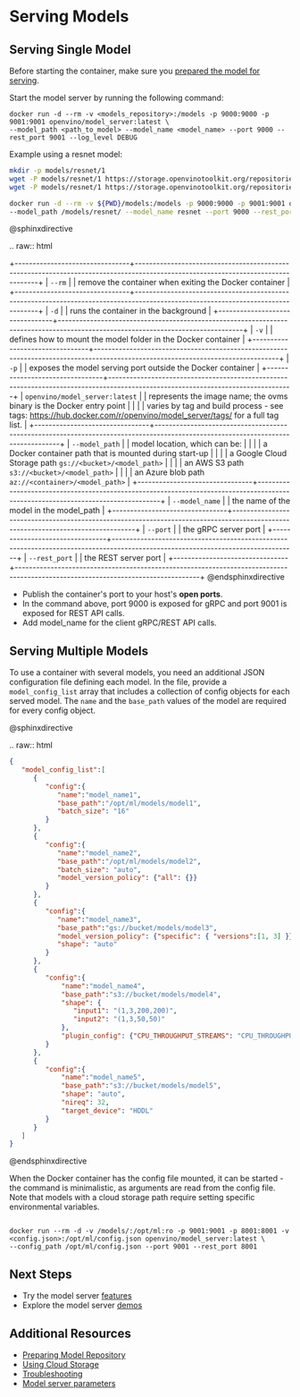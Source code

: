 # Serving Models 

## Serving Single Model

Before starting the container, make sure you [prepared the model for serving](models_repository.md).

Start the model server by running the following command: 

```
docker run -d --rm -v <models_repository>:/models -p 9000:9000 -p 9001:9001 openvino/model_server:latest \
--model_path <path_to_model> --model_name <model_name> --port 9000 --rest_port 9001 --log_level DEBUG
```

Example using a resnet model:

```bash
mkdir -p models/resnet/1
wget -P models/resnet/1 https://storage.openvinotoolkit.org/repositories/open_model_zoo/2022.1/models_bin/2/resnet50-binary-0001/FP32-INT1/resnet50-binary-0001.bin
wget -P models/resnet/1 https://storage.openvinotoolkit.org/repositories/open_model_zoo/2022.1/models_bin/2/resnet50-binary-0001/FP32-INT1/resnet50-binary-0001.xml

docker run -d --rm -v ${PWD}/models:/models -p 9000:9000 -p 9001:9001 openvino/model_server:latest \
--model_path /models/resnet/ --model_name resnet --port 9000 --rest_port 9001 --log_level DEBUG
```

@sphinxdirective

.. raw:: html
    <div class="collapsible-section" data-title="Configuration Arguments for Running Model Server: Click to expand/collapse">

   +--------------------------------+---------------------------------------------------------------------------------------------------------------------------------+
   | `--rm`                         | | remove the container when exiting the Docker container                                                                        |
   +--------------------------------+---------------------------------------------------------------------------------------------------------------------------------+
   | `-d`                           | | runs the container in the background                                                                                          |
   +--------------------------------+---------------------------------------------------------------------------------------------------------------------------------+
   | `-v`                           | | defines how to mount the model folder in the Docker container                                                                 |
   +--------------------------------+---------------------------------------------------------------------------------------------------------------------------------+
   | `-p`                           | | exposes the model serving port outside the Docker container                                                                   |
   +--------------------------------+---------------------------------------------------------------------------------------------------------------------------------+
   | `openvino/model_server:latest` | | represents the image name; the ovms binary is the Docker entry point                                                          |
   |                                | | varies by tag and build process - see tags: https://hub.docker.com/r/openvino/model_server/tags/ for a full tag list.         |
   +--------------------------------+---------------------------------------------------------------------------------------------------------------------------------+
   | `--model_path`                 | | model location, which can be:                                                                                                 |
   |                                | | a Docker container path that is mounted during start-up                                                                       |
   |                                | | a Google Cloud Storage path `gs://<bucket>/<model_path>`                                                                      |
   |                                | | an AWS S3 path `s3://<bucket>/<model_path>`                                                                                   |
   |                                | | an Azure blob path `az://<container>/<model_path>`                                                                            |
   +--------------------------------+---------------------------------------------------------------------------------------------------------------------------------+
   | `--model_name`                 | | the name of the model in the model_path                                                                                       |
   +--------------------------------+---------------------------------------------------------------------------------------------------------------------------------+
   | `--port`                       | | the gRPC server port                                                                                                          |
   +--------------------------------+---------------------------------------------------------------------------------------------------------------------------------+
   | `--rest_port`                  | | the REST server port                                                                                                          |
   +--------------------------------+---------------------------------------------------------------------------------------------------------------------------------+
@endsphinxdirective


- Publish the container's port to your host's **open ports**. 
- In the command above, port 9000 is exposed for gRPC and port 9001 is exposed for REST API calls.
- Add model_name for the client gRPC/REST API calls.

## Serving Multiple Models 

To use a container with several models, you need an additional JSON configuration file defining each model. In the file, provide a 
`model_config_list` array that includes a collection of config objects for each served model. The `name` and the `base_path` values of the model are required for every config object.

@sphinxdirective

.. raw:: html
    <div class="collapsible-section" data-title="An example of the configuration file: Click to expand/collapse">


```json
{
   "model_config_list":[
      {
         "config":{
            "name":"model_name1",
            "base_path":"/opt/ml/models/model1",
            "batch_size": "16"
         }
      },
      {
         "config":{
            "name":"model_name2",
            "base_path":"/opt/ml/models/model2",
            "batch_size": "auto",
            "model_version_policy": {"all": {}}
         }
      },
      {
         "config":{
            "name":"model_name3",
            "base_path":"gs://bucket/models/model3",
            "model_version_policy": {"specific": { "versions":[1, 3] }},
            "shape": "auto"
         }
      },
      {
         "config":{
             "name":"model_name4",
             "base_path":"s3://bucket/models/model4",
             "shape": {
                "input1": "(1,3,200,200)",
                "input2": "(1,3,50,50)"
             },
             "plugin_config": {"CPU_THROUGHPUT_STREAMS": "CPU_THROUGHPUT_AUTO"}
         }
      },
      {
         "config":{
             "name":"model_name5",
             "base_path":"s3://bucket/models/model5",
             "shape": "auto",
             "nireq": 32,
             "target_device": "HDDL"
         }
      }
   ]
}
```

@endsphinxdirective

When the Docker container has the config file mounted, it can be started - the command is minimalistic, as arguments are read from the config file. 
Note that models with a cloud storage path require setting specific environmental variables.

```

docker run --rm -d -v /models/:/opt/ml:ro -p 9001:9001 -p 8001:8001 -v <config.json>:/opt/ml/config.json openvino/model_server:latest \
--config_path /opt/ml/config.json --port 9001 --rest_port 8001

```


## Next Steps

- Try the model server [features](features.md)
- Explore the model server [demos](../demos/README.md)

## Additional Resources

- [Preparing Model Repository](models_repository.md)
- [Using Cloud Storage](using_cloud_storage.md)
- [Troubleshooting](troubleshooting.md)
- [Model server parameters](parameters.md)
